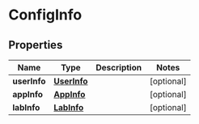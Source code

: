 # ConfigInfo

## Properties
Name | Type | Description | Notes
------------ | ------------- | ------------- | -------------
**userInfo** | [**UserInfo**](UserInfo.md) |  |  [optional]
**appInfo** | [**AppInfo**](AppInfo.md) |  |  [optional]
**labInfo** | [**LabInfo**](LabInfo.md) |  |  [optional]
